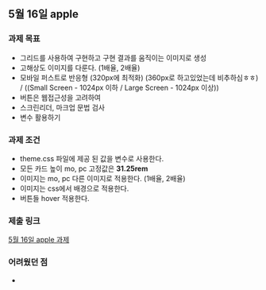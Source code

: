 ## 5월 16일 apple

### 과제 목표
- 그리드를 사용하여 구현하고 구현 결과를 움직이는 이미지로 생성
- 고해상도 이미지를 다룬다. (1배율, 2배율)
- 모바일 퍼스트로 반응형 (320px에 최적화) (360px로 하고있었는데 비추하심ㅎㅎ) / ((Small Screen - 1024px 이하 / Large Screen - 1024px 이상))
- 버튼은 웹접근성을 고려하여
- 스크린리더, 마크업 문법 검사
- 변수 활용하기

### 과제 조건
- theme.css 파일에 제공 된 값을 변수로 사용한다.
- 모든 카드 높이 mo, pc 고정값은 <b>31.25rem</b>
- 이미지는 mo, pc 다른 이미지로 적용한다. (1배율, 2배율)
- 이미지는 css에서 배경으로 적용한다.
- 버튼들 hover 적용한다.

### 제출 링크
[5월 16일 apple 과제](https://github.com/yun-narae/homework/tree/main/apple)

### 어려웠던 점
- 
